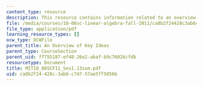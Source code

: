 ```yaml
---
content_type: resource
description: This resource contains information related to an overview of key ideas.
file: /media/courses/18-06sc-linear-algebra-fall-2011/ca8b2f24428c3ab6c74757ae5ff5056b_MIT18_06SCF11_Ses1.13sum.pdf
file_type: application/pdf
learning_resource_types: []
ocw_type: OCWFile
parent_title: An Overview of Key Ideas
parent_type: CourseSection
parent_uid: ff755187-ef48-26e2-abaf-b9c76026cfdb
resourcetype: Document
title: MIT18_06SCF11_Ses1.13sum.pdf
uid: ca8b2f24-428c-3ab6-c747-57ae5ff5056b
---
```

